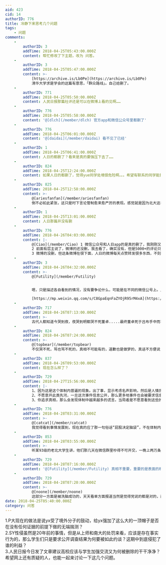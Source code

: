 ```yaml
---
aid: 423
cid: 14
authorID: 776
title: 冷静下来思考几个问题
tags:
    - 问题
comments:
    -
        authorID: 3
        addTime: 2018-04-25T05:43:00.000Z
        content: 帮忙修改了下主题，改为 问答。
    -
        authorID: 3
        addTime: 2018-04-25T05:47:00.000Z
        content: >-
            [https://archive.is/Lb0Pe](https://archive.is/Lb0Pe)
            清华大学求是学会的这篇有意思，「群众路线」。自己给删了。
    -
        authorID: 771
        addTime: 2018-04-25T05:50:00.000Z
        content: 人民日报那篇社评还是可以在微博上看的见啊……
    -
        authorID: 776
        addTime: 2018-04-25T05:58:00.000Z
        content: '@[dlch](/member/dlch) 官方app和微信公众号里都删了'
    -
        authorID: 776
        addTime: 2018-04-25T06:01:00.000Z
        content: '@[daidai](/member/daidai) 看不见了已经'
    -
        authorID: 1
        addTime: 2018-04-25T06:41:00.000Z
        content: 人日的都删了？看来是真的要强压下去了……
    -
        authorID: 824
        addTime: 2018-04-25T12:24:00.000Z
        content: 如果人日的都删了，觉得yue同学处境很危险啊。。。希望有联系的同学能提供她的安全信息
    -
        authorID: 825
        addTime: 2018-04-25T12:58:00.000Z
        content: >-
            @[ariesfanfan](/member/ariesfanfan)
            倒不必如此紧张，这只是时下言论管制愈来愈严厉的表现。感觉就是因为北大这块招牌，引来太多人的注意了。
    -
        authorID: 1
        addTime: 2018-04-25T13:01:00.000Z
        content: 人日那篇并没有删
    -
        authorID: 776
        addTime: 2018-04-26T04:03:00.000Z
        content: |-
            @[Ciao](/member/Ciao) 1 微信公众号和人日app的是真的删了，我刚刚又去看了一遍，我不是造谣，也不是想搞事情  
            2 前面有层主说了，微博的还没删，我去看了，确实没有，但是5000+的评论只显示了几条，我能理解是为了控制舆论。  
            3 微博的没删，但这条微博在很下面，人日的微博每天点赞转发很多东西，不刻意去找看不到，而微信不一样，很容易看到，但是点进去已经没有内容了
    -
        authorID: 3
        addTime: 2018-04-26T04:32:00.000Z
        content: >-
            @[Futility](/member/Futility)


            嗯，只是描述各自看到的情况，没有要争论什么，可能是在不同的微信公号上。比如 人民日报评论 上面的还在。  

            [https://mp.weixin.qq.com/s/C8GpaEqnFaZYOjR95rM4xA](https://mp.weixin.qq.com/s/C8GpaEqnFaZYOjR95rM4xA)
    -
        authorID: 717
        addTime: 2018-04-26T07:13:00.000Z
        content: >-
            古代人都知道今哭到夜，夜哭到明都哭不死董卓.....最终董卓死于吕布手中而不是满朝大哭的公卿手中，能够对抗强权的只有另一个强权....对于连公卿的脚都摸不到的百姓来说，遇到董卓怎么办？只有跑，跑到高丽，跑到罗马.…不跑反而在洛阳大街上开骂的百姓还是对董卓抱有幻想的.........
    -
        authorID: 824
        addTime: 2018-04-26T07:24:00.000Z
        content: >-
            @[topbear](/member/topbear)
            不仅哭不死，骂也骂不死的，真相不可能有的，道歉也是做梦的，真话不方便说，只能说量变引起质变，未必是放之四海皆准的。
    -
        authorID: 837
        addTime: 2018-04-26T09:53:00.000Z
        content: 现在怎么样了？
    -
        authorID: 729
        addTime: 2018-04-27T15:56:00.000Z
        content: |-
            1、因为这是这个体制内普遍的现象。出了事，显示考虑名声影响，然后是人情世故，最后才是法律  
            2、不愿意开此类先河，一旦这次事件信息公开，那么更多地事件也会被要求信息公开，里面有太多party见不得人的东西了。  
            3、你追求真相，那么会发现体制中越来越多的谎言。当局者是不愿意看到这些的。
    -
        authorID: 776
        addTime: 2018-04-28T03:31:00.000Z
        content: >-
            @[catcat](/member/catcat)
            我觉得看到事情发展到，现在真的应了那一句俗话“屁股决定脑袋”，不在体制内无法思考到种种问题，为了维稳也好，为了他们自身官运思考也好，在大问题和小问题里，舍弃的就是真相，没人愿意理会真相，结果能够满足普遍大众就是最好的了
    -
        authorID: 853
        addTime: 2018-04-28T03:55:00.000Z
        content: >-
            听某93级的老北大学生讲，他们那几天在微信群里吵得不可开交，一晚上两万条消息。那些进了体制内的老北大学生是真心认为，这里面肯定有境外势力，肯定有阴谋。
    -
        authorID: 729
        addTime: 2018-04-28T07:16:00.000Z
        content: '@[Futility](/member/Futility) 真相不重要，重要的是表面的稳定。'
    -
        authorID: 729
        addTime: 2018-04-28T07:20:00.000Z
        content: >-
            @[noone](/member/noone)
            这部分一方面是被洗脑成功的，天天看单方面报道当然是觉得党说的都是对的，而另一方面可能他们这部分也属于既得利益者。如果说这个社会是政府有公信力，权利有监督，司法独立，媒体自由，我也相信这是“境外势力”，可惜上述一点都做不到，而且，申请信息公开这也算是境外势力指挥，那只能说脑子不够用。身正不怕影子歪，没有内幕没有包庇犯罪，干嘛怕公开信息呢？官方给不出充足的理由，只能强行堵住人们的嘴，删帖，和谐关键字等等。
date: 2018-04-25T05:40:00.000Z
category: 问答
---
```


1.P大现在的做法是说yx受了境外分子的鼓动，给yx强加了这么大的一顶帽子是否在没有任何证据的前提下做的无端揣测？  
2.SY性侵虽然是20年前的事情，但是从上师和南大的处罚来看，应该是存在事实行为的，那么学生们只是要求公开调查结果为何要被如此约谈？这期中到底侵犯了谁的利益？  
3.人民日报今日发了文章建议高校应该与学生加强交流又为何被删除的干干净净？  
希望网上还有质疑的人，也能一起来讨论一下这几个问题。

